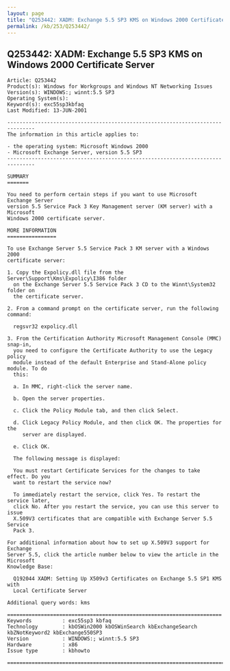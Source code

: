 ```yaml
---
layout: page
title: "Q253442: XADM: Exchange 5.5 SP3 KMS on Windows 2000 Certificate Server"
permalink: /kb/253/Q253442/
---
```


## Q253442: XADM: Exchange 5.5 SP3 KMS on Windows 2000 Certificate Server

	Article: Q253442
	Product(s): Windows for Workgroups and Windows NT Networking Issues
	Version(s): WINDOWS:; winnt:5.5 SP3
	Operating System(s): 
	Keyword(s): exc55sp3kbfaq
	Last Modified: 13-JUN-2001
	
	-------------------------------------------------------------------------------
	The information in this article applies to:
	
	- the operating system: Microsoft Windows 2000 
	- Microsoft Exchange Server, version 5.5 SP3 
	-------------------------------------------------------------------------------
	
	SUMMARY
	=======
	
	You need to perform certain steps if you want to use Microsoft Exchange Server
	version 5.5 Service Pack 3 Key Management server (KM server) with a Microsoft
	Windows 2000 certificate server.
	
	MORE INFORMATION
	================
	
	To use Exchange Server 5.5 Service Pack 3 KM server with a Windows 2000
	certificate server:
	
	1. Copy the Expolicy.dll file from the Server\Support\Kms\Expolicy\I386 folder
	  on the Exchange Server 5.5 Service Pack 3 CD to the Winnt\System32 folder on
	  the certificate server.
	
	2. From a command prompt on the certificate server, run the following command:
	
	  regsvr32 expolicy.dll
	
	3. From the Certification Authority Microsoft Management Console (MMC) snap-in,
	  you need to configure the Certificate Authority to use the Legacy policy
	  module instead of the default Enterprise and Stand-Alone policy module. To do
	  this:
	
	  a. In MMC, right-click the server name.
	
	  b. Open the server properties.
	
	  c. Click the Policy Module tab, and then click Select.
	
	  d. Click Legacy Policy Module, and then click OK. The properties for the
	     server are displayed.
	
	  e. Click OK.
	
	  The following message is displayed:
	
	  You must restart Certificate Services for the changes to take effect. Do you
	  want to restart the service now?
	
	  To immediately restart the service, click Yes. To restart the service later,
	  click No. After you restart the service, you can use this server to issue
	  X.509V3 certificates that are compatible with Exchange Server 5.5 Service
	  Pack 3.
	
	For additional information about how to set up X.509V3 support for Exchange
	Server 5.5, click the article number below to view the article in the Microsoft
	Knowledge Base:
	
	  Q192044 XADM: Setting Up X509v3 Certificates on Exchange 5.5 SP1 KMS with
	  Local Certificate Server
	
	Additional query words: kms
	
	======================================================================
	Keywords          : exc55sp3 kbfaq
	Technology        : kbOSWin2000 kbOSWinSearch kbExchangeSearch kbZNotKeyword2 kbExchange550SP3
	Version           : WINDOWS:; winnt:5.5 SP3
	Hardware          : x86
	Issue type        : kbhowto
	
	=============================================================================
	
